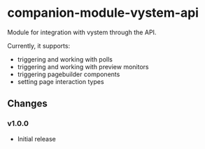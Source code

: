 # companion-module-vystem-api

Module for integration with vystem through the API.

Currently, it supports:
* triggering and working with polls
* triggering and working with preview monitors
* triggering pagebuilder components
* setting page interaction types 

## Changes

### v1.0.0

- Initial release

